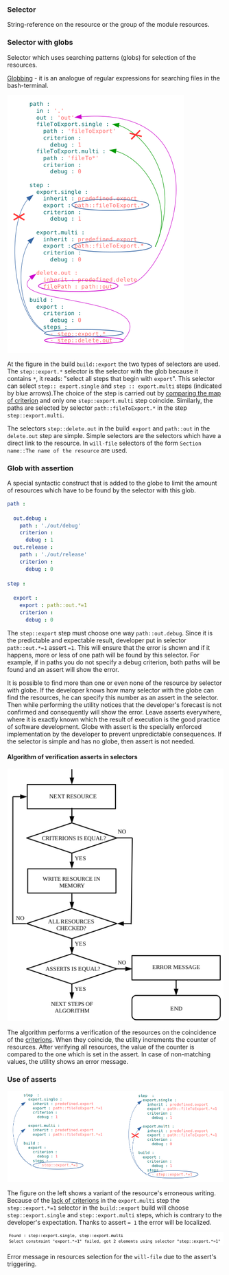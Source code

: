 ### Selector
String-reference on the resource or the group of the module resources.

### Selector with globs
Selector which uses searching patterns (globs) for selection of the resources.

[Globbing](https://linuxhint.com/bash_globbing_tutorial/) - it is an analogue of regular expressions for searching files in the bash-terminal.

![selector.png](./Images/selector.png)

At the figure in the build `build::export` the two types of selectors are used. The `step::export.*` selector is the selector with the glob because it contains `*`, it reads: "select all steps that begin with `export`". This selector can select `step:: export.single` and `step :: export.multi` steps (indicated by blue arrows).The choice of the step is carried out by [comparing the map of criterion](Criterions.md) and only one `step::export.multi` step coincide. Similarly, the paths are selected by selector `path::fileToExport.*` in the step `step::export.multi`.

The selectors `step::delete.out` in the build` export` and `path::out` in the` delete.out` step are simple. Simple selectors are the selectors which have a direct link to the resource. In `will-file` selectors of the form `Section name::The name of the resource` are used.

### Glob with assertion
A special syntactic construct that is added to the globe to limit the amount of resources which have to be found by the selector with this glob.

```yml
path :

  out.debug :
    path : './out/debug'
    criterion :
      debug : 1
  out.release :
    path : './out/release'
    criterion :
      debug : 0

step :

  export :
    export : path::out.*=1
    criterion :
      debug : 0
```

The `step::export` step must choose one way `path::out.debug`. Since it is the predictable and expectable result, developer put in selector `path::out.*=1` assert `=1`. This will ensure that the error is shown and if it happens, more or less of one path will be found by this selector. For example, if in paths you do not specify a debug criterion, both paths will be found and an assert will show the error.

It is possible to find more than one or even none of the resource by selector with globe. If the developer knows how many selector with the globe can find the resources, he can specify this number as an assert in the selector. Then while performing the utility notices that the developer's forecast is not confirmed and consequently will show the error. Leave asserts everywhere, where it is exactly known which the result of execution is the good practice of software development. Globe with assert is the specially enforced implementation by the developer to prevent unpredictable consequences. If the selector is simple and has no globe, then assert is not needed.

#### Algorithm of verification asserts in selectors

![criterions.and.assert.png](./Images/criterions.and.asserts.png)

The algorithm performs a verification of the resources on the coincidence of the [criterions](Criterions.md). When they coincide, the utility increments the counter of resources. After verifying all resources, the value of the counter is compared to the one which is set in the assert. In case of non-matching values, the utility shows an error message.


### Use of asserts

![asserts.png](./Images/asserts.png)  

The figure on the left shows a variant of the resource's erroneous writing. Because of the [lack of criterions](Criterions.md) in the `export.multi` step the `step::export.*=1` selector in the  `build::export` build will choose `step::export.single` and `step::export.multi` steps, which is contrary to the developer's expectation. Thanks to assert `= 1` the error will be localized.

![assert.message.png](./Images/assert.message.png)  

Error message in resources selection for the `will-file` due to the assert's triggering.
